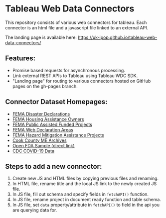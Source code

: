# Tableau Web Data Connectors

This repository consists of various web connectors for tableau. Each connector is an html file and a javascript file linked to an external API.

The landing page is available here: https://uk-ipop.github.io/tableau-web-data-connectors/

## Features:

- Promise based requests for asynchronous processing.
- Link external REST APIs to Tableau using Tableau WDC SDK.
- "Landing page" for routing to various connectors hosted on GitHub pages on the gh-pages branch.

## Connector Dataset Homepages:

- [FEMA Disaster Declarations](https://www.fema.gov/openfema-data-page/disaster-declarations-summaries-v2)
- [FEMA Housing Assistance Owners](https://www.fema.gov/openfema-data-page/housing-assistance-program-data-owners-v2)
- [FEMA Public Assisted Funded Projects](https://www.fema.gov/openfema-data-page/public-assistance-funded-projects-details)
- [FEMA Web Declaration Areas](https://www.fema.gov/openfema-data-page/fema-web-declaration-areas-v1)
- [FEMA Hazard Mitigation Assistance Projects](https://www.fema.gov/openfema-data-page/hazard-mitigation-assistance-projects-v2)
- [Cook County ME Archives](https://datacatalog.cookcountyil.gov/Public-Safety/Medical-Examiner-Case-Archive/cjeq-bs86)
- [Open FDA Sample (direct link)](<https://api.fda.gov/drug/event.json?search=(receivedate:[20040101+TO+20210224])+AND+opioids&count=patient.drug.openfda.pharm_class_epc.exact>)
- [CDC COVID-19 Data](https://data.cdc.gov/Case-Surveillance/COVID-19-Case-Surveillance-Public-Use-Data-with-Ge/n8mc-b4w4)

## Steps to add a new connector:

1. Create new JS and HTML files by copying previous files and renaming.
2. In HTML file, rename title and the local JS link to the newly created JS file.
3. In JS file, fill out schema and specify fields in `fetchAPI()` function.
4. In JS file, rename project in document ready function and table schema.
5. In JS file, set `data` property/attribute in `fetchAPI()` to field in the api you are querying data for.
